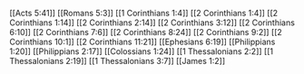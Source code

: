[[Acts 5:41]]
[[Romans 5:3]]
[[1 Corinthians 1:4]]
[[2 Corinthians 1:4]]
[[2 Corinthians 1:14]]
[[2 Corinthians 2:14]]
[[2 Corinthians 3:12]]
[[2 Corinthians 6:10]]
[[2 Corinthians 7:6]]
[[2 Corinthians 8:24]]
[[2 Corinthians 9:2]]
[[2 Corinthians 10:1]]
[[2 Corinthians 11:21]]
[[Ephesians 6:19]]
[[Philippians 1:20]]
[[Philippians 2:17]]
[[Colossians 1:24]]
[[1 Thessalonians 2:2]]
[[1 Thessalonians 2:19]]
[[1 Thessalonians 3:7]]
[[James 1:2]]

